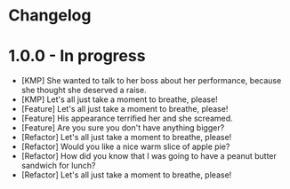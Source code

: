 # Changelog

# 1.0.0 - In progress

- [KMP] She wanted to talk to her boss about her performance, because she thought she deserved a raise.
- [KMP] Let's all just take a moment to breathe, please!
- [Feature] Let's all just take a moment to breathe, please!
- [Feature] His appearance terrified her and she screamed.
- [Feature] Are you sure you don't have anything bigger?
- [Refactor] Let's all just take a moment to breathe, please!
- [Refactor] Would you like a nice warm slice of apple pie?
- [Refactor] How did you know that I was going to have a peanut butter sandwich for lunch?
- [Refactor] Let's all just take a moment to breathe, please!
